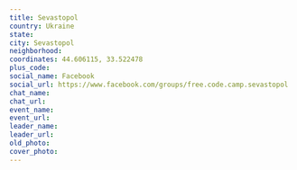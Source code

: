 ```yaml
---
title: Sevastopol
country: Ukraine
state: 
city: Sevastopol
neighborhood: 
coordinates: 44.606115, 33.522478
plus_code:
social_name: Facebook
social_url: https://www.facebook.com/groups/free.code.camp.sevastopol
chat_name:
chat_url:
event_name:
event_url:
leader_name:
leader_url:
old_photo: 
cover_photo:
---
```

